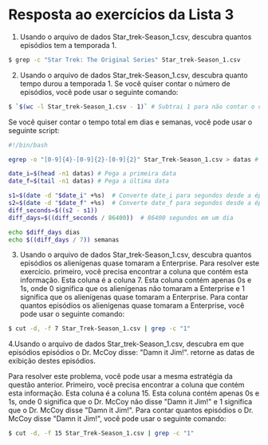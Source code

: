 # Resposta ao exercícios da Lista 3

1. Usando o arquivo de dados Star_trek-Season_1.csv, descubra quantos episódios tem a temporada 1.
```bash
$ grep -c "Star Trek: The Original Series" Star_trek-Season_1.csv
```
2. Usando o arquivo de dados Star_trek-Season_1.csv, descubra quanto tempo durou a temporada 1.
Se você quiser contar o número de episódios, você pode usar o seguinte comando:
```bash
$ `$(wc -l Star_trek-Season_1.csv - 1)` # Subtrai 1 para não contar o cabeçalho
```

Se você quiser contar o tempo total em dias e semanas, você pode usar o seguinte script:
```bash
#!/bin/bash

egrep -o "[0-9]{4}-[0-9]{2}-[0-9]{2}" Star_Trek-Season_1.csv > datas # Retorna as datas do arquivo

date_i=$(head -n1 datas) # Pega a primeira data
date_f=$(tail -n1 datas) # Pega a última data

s1=$(date -d "$date_i" +%s)  # Converte date_i para segundos desde a época. A época é 1970-01-01 00:00:00 UTC
s2=$(date -d "$date_f" +%s)  # Converte date_f para segundos desde a época
diff_seconds=$((s2 - s1))
diff_days=$((diff_seconds / 86400))  # 86400 segundos em um dia

echo $diff_days dias
echo $((diff_days / 7)) semanas
``` 

3. Usando o arquivo de dados Star_trek-Season_1.csv, descubra quantos episódios os alienígenas quase tomaram a Enterprise.
 Para resolver este exercício. primeiro, você precisa encontrar a coluna que contém esta informação. Esta coluna é a coluna 7. Esta coluna contém  apenas 0s e 1s, onde 0 significa que os alienígenas não tomaram a Enterprise e 1 significa que os alienígenas quase tomaram a Enterprise. Para contar quantos episódios os alienígenas quase tomaram a Enterprise, você pode usar o seguinte comando:

```bash
$ cut -d, -f 7 Star_Trek-Season_1.csv | grep -c "1"
```

4.Usando o arquivo de dados Star_trek-Season_1.csv, descubra em que episódios episódios o Dr. McCoy disse: "Damn it Jim!". retorne as datas de exibição destes episódios.

Para resolver este problema, você pode usar a mesma estratégia da questão anterior. Primeiro, você precisa encontrar a coluna que contém esta informação. Esta coluna é a coluna 15. Esta coluna contém  apenas 0s e 1s, onde 0 significa que o Dr. McCoy não disse "Damn it Jim!" e 1 significa que o Dr. McCoy disse "Damn it Jim!". Para contar quantos episódios o Dr. McCoy disse "Damn it Jim!", você pode usar o seguinte comando:
```bash
$ cut -d, -f 15 Star_Trek-Season_1.csv | grep -c "1"
```



